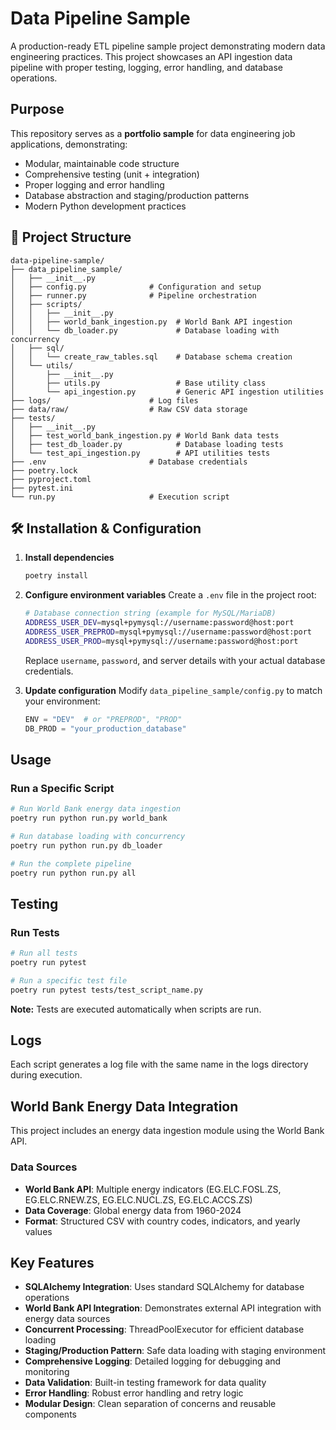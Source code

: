 # Data Pipeline Sample

A production-ready ETL pipeline sample project demonstrating modern data engineering practices. This project showcases an API ingestion data pipeline with proper testing, logging, error handling, and database operations.

## Purpose

This repository serves as a **portfolio sample** for data engineering job applications, demonstrating:
- Modular, maintainable code structure
- Comprehensive testing (unit + integration)
- Proper logging and error handling
- Database abstraction and staging/production patterns
- Modern Python development practices

## 📁 Project Structure

```
data-pipeline-sample/
├── data_pipeline_sample/
│   ├── __init__.py
│   ├── config.py              # Configuration and setup 
│   ├── runner.py              # Pipeline orchestration 
│   ├── scripts/               
│   │   ├── __init__.py
│   │   ├── world_bank_ingestion.py  # World Bank API ingestion
│   │   └── db_loader.py             # Database loading with concurrency
│   ├── sql/
│   │   └── create_raw_tables.sql    # Database schema creation
│   └── utils/
│       ├── __init__.py
│       ├── utils.py                 # Base utility class
│       └── api_ingestion.py         # Generic API ingestion utilities
├── logs/                      # Log files 
├── data/raw/                  # Raw CSV data storage
├── tests/
│   ├── __init__.py
│   ├── test_world_bank_ingestion.py # World Bank data tests
│   ├── test_db_loader.py            # Database loading tests
│   └── test_api_ingestion.py        # API utilities tests
├── .env                       # Database credentials
├── poetry.lock
├── pyproject.toml
├── pytest.ini
└── run.py                     # Execution script
```

## 🛠️ Installation & Configuration

1. **Install dependencies**
   ```bash
   poetry install
   ```

2. **Configure environment variables**
   Create a `.env` file in the project root:
   ```bash
   # Database connection string (example for MySQL/MariaDB)
   ADDRESS_USER_DEV=mysql+pymysql://username:password@host:port
   ADDRESS_USER_PREPROD=mysql+pymysql://username:password@host:port
   ADDRESS_USER_PROD=mysql+pymysql://username:password@host:port
   ```
   Replace `username`, `password`, and server details with your actual database credentials.

3. **Update configuration**
   Modify `data_pipeline_sample/config.py` to match your environment:
   ```python
   ENV = "DEV"  # or "PREPROD", "PROD"
   DB_PROD = "your_production_database"
   ```

##  Usage

### Run a Specific Script

```bash
# Run World Bank energy data ingestion
poetry run python run.py world_bank

# Run database loading with concurrency
poetry run python run.py db_loader

# Run the complete pipeline
poetry run python run.py all
```

## Testing

### Run Tests

```bash
# Run all tests
poetry run pytest

# Run a specific test file
poetry run pytest tests/test_script_name.py
```
**Note:** Tests are executed automatically when scripts are run.


## Logs
Each script generates a log file with the same name in the logs directory during execution.

## World Bank Energy Data Integration

This project includes an energy data ingestion module using the World Bank API.

### Data Sources
- **World Bank API**: Multiple energy indicators (EG.ELC.FOSL.ZS, EG.ELC.RNEW.ZS, EG.ELC.NUCL.ZS, EG.ELC.ACCS.ZS)
- **Data Coverage**: Global energy data from 1960-2024
- **Format**: Structured CSV with country codes, indicators, and yearly values

## Key Features

- **SQLAlchemy Integration**: Uses standard SQLAlchemy for database operations
- **World Bank API Integration**: Demonstrates external API integration with energy data sources
- **Concurrent Processing**: ThreadPoolExecutor for efficient database loading
- **Staging/Production Pattern**: Safe data loading with staging environment
- **Comprehensive Logging**: Detailed logging for debugging and monitoring
- **Data Validation**: Built-in testing framework for data quality
- **Error Handling**: Robust error handling and retry logic
- **Modular Design**: Clean separation of concerns and reusable components





